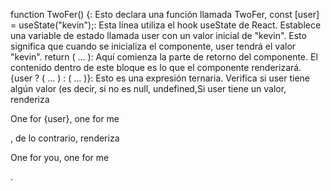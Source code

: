 function TwoFer() {: Esto declara una función llamada TwoFer,
const [user] = useState("kevin");: Esta línea utiliza el hook useState de React. Establece una variable de estado llamada user con un valor inicial de "kevin". Esto significa que cuando se inicializa el componente, user tendrá el valor "kevin".
return ( ... ): Aquí comienza la parte de retorno del componente. El contenido dentro de este bloque es lo que el componente renderizará.
{user ? ( ... ) : ( ... )}: Esto es una expresión ternaria. Verifica si user tiene algún valor (es decir, si no es null, undefined,Si user tiene un valor, renderiza <p>One for {user}, one for me</p>, de lo contrario, renderiza <p>One for you, one for me</p>.
